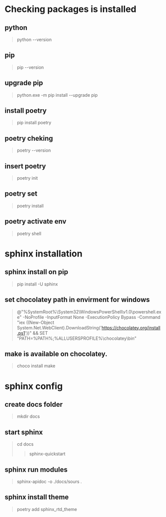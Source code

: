 # Checking packages is installed


python
---------------

> python --version


pip
---------------

> pip --version

upgrade pip
---------------

> python.exe -m pip install --upgrade pip


install poetry
---------------

> pip install poetry

poetry cheking 
---------------

> poetry --version

insert poetry
---------------
> poetry init


poetry set
---------------
> poetry install


poetry activate env
---------------
> poetry shell


# sphinx installation


sphinx install on pip
---------------
> pip install -U sphinx


set chocolatey path in envirment for windows
---------------
> @"%SystemRoot%\System32\WindowsPowerShell\v1.0\powershell.exe" -NoProfile -InputFormat None -ExecutionPolicy Bypass -Command "iex ((New-Object System.Net.WebClient).DownloadString('https://chocolatey.org/install.ps1'))" && SET "PATH=%PATH%;%ALLUSERSPROFILE%\chocolatey\bin"


make is available on chocolatey.
---------------
> choco install make


# sphinx config


create docs folder
---------------

> mkdir docs



start sphinx 
---------------

> cd docs
>> sphinx-quickstart



sphinx run modules
---------------
> sphinx-apidoc -o ./docs/sours .



sphinx install theme
---------------
> poetry add sphinx_rtd_theme